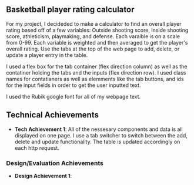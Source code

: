 ## Basketball player rating calculator

For my project, I decideded to make a calculator to find an overall player rating based off of a few variables: Outside shooting score, Inside shooting score, athleticism, playmaking, and defense. Each varaible is on a scale from 0-99. Each variable is weighted and then averaged to get the player's overall rating. Use the tabs at the top of the web page to add, delete, or update a player entry in the table.

I used a flex box for the tab container (flex direction column) as well as the contatiner holding the tabs and the inputs (flex direction row). I used class names for contatianers as well as elemments like the tab buttons, and ids for the input fields in order to get the user inputted text.

I used the Rubik google font for all of my webpage text.

## Technical Achievements

- **Tech Achievement 1**: All of the nessesary components and data is all displayed on one page. I use a tab switcher to switch between the add, delete and update functionality. The table is updated accordingly on each http request.

### Design/Evaluation Achievements

- **Design Achievement 1**:
